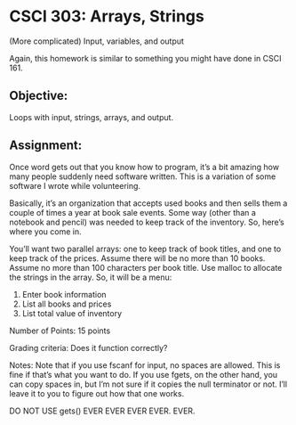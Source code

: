 # CSCI 303: Arrays, Strings 

(More complicated) Input, variables, and output

Again, this homework is similar to something you might have done in CSCI 161. 

## Objective:

Loops with input, strings, arrays, and output.
## Assignment:
Once word gets out that you know how to program, it’s a bit amazing how many people suddenly need software written. This is a variation of some software I wrote while volunteering.

Basically, it’s an organization that accepts used books and then sells them a couple of times a year at book sale events. Some way (other than a notebook and pencil) was needed to keep track of the inventory. So, here’s where you come in.

You’ll want two parallel arrays: one to keep track of book titles, and one to keep track of the prices. Assume there will be no more than 10 books. Assume no more than 100 characters per book title. Use malloc to allocate the strings in the array. 
So, it will be a menu:
1. Enter book information
2. List all books and prices
3. List total value of inventory

Number of Points:
15 points

Grading criteria:
Does it function correctly? 

Notes:
Note that if you use fscanf for input, no spaces are allowed. This is fine if that’s what you want to do. If you use fgets, on the other hand, you can copy spaces in, but I’m not sure if it copies the null terminator or not.
I’ll leave it to you to figure out how that one works. 


DO NOT USE gets() EVER EVER EVER EVER.
EVER. 
